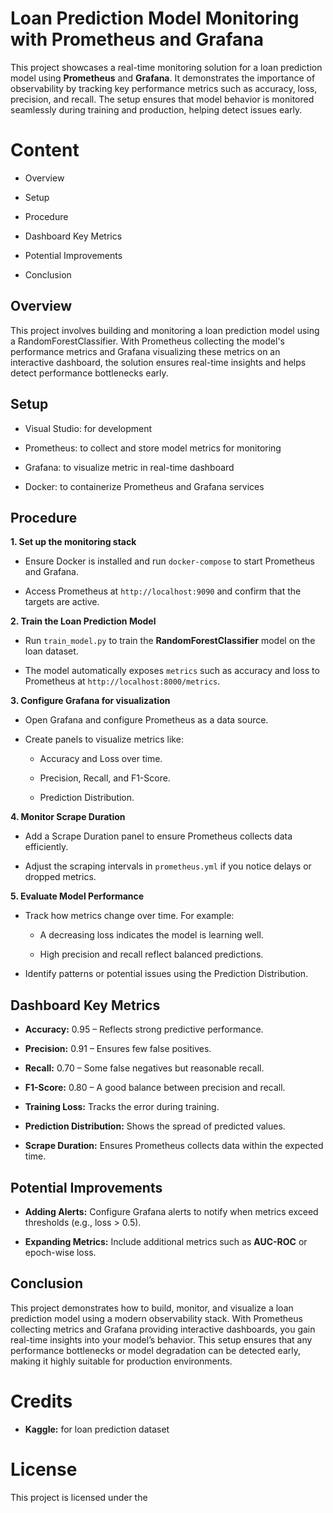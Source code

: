# Loan Prediction Model Monitoring with Prometheus and Grafana

This project showcases a real-time monitoring solution for a loan prediction model using **Prometheus** and **Grafana**. It demonstrates the importance of observability by tracking key performance metrics such as accuracy, loss, precision, and recall. The setup ensures that model behavior is monitored seamlessly during training and production, helping detect issues early.

# Content

- Overview

- Setup

- Procedure

- Dashboard Key Metrics 

- Potential Improvements

- Conclusion

## Overview

This project involves building and monitoring a loan prediction model using a RandomForestClassifier. With Prometheus collecting the model's performance metrics and Grafana visualizing these metrics on an interactive dashboard, the solution ensures real-time insights and helps detect performance bottlenecks early.

## Setup

- Visual Studio: for development

- Prometheus: to collect and store model metrics for monitoring

- Grafana: to visualize metric in real-time dashboard

- Docker: to containerize Prometheus and Grafana services

## Procedure

**1. Set up the monitoring stack**

- Ensure Docker is installed and run `docker-compose` to start Prometheus and Grafana.
   
- Access Prometheus at `http://localhost:9090` and confirm that the targets are active.

**2. Train the Loan Prediction Model**

- Run `train_model.py` to train the **RandomForestClassifier** model on the loan dataset.

- The model automatically exposes `metrics` such as accuracy and loss to Prometheus at `http://localhost:8000/metrics`.

**3. Configure Grafana for visualization**

- Open Grafana and configure Prometheus as a data source.

- Create panels to visualize metrics like:

  - Accuracy and Loss over time.
    
  - Precision, Recall, and F1-Score.
    
  - Prediction Distribution.
  
**4. Monitor Scrape Duration**

- Add a Scrape Duration panel to ensure Prometheus collects data efficiently.
  
- Adjust the scraping intervals in `prometheus.yml` if you notice delays or dropped metrics.
  
**5. Evaluate Model Performance**

- Track how metrics change over time. For example:
  
  - A decreasing loss indicates the model is learning well.
    
  - High precision and recall reflect balanced predictions.
  
- Identify patterns or potential issues using the Prediction Distribution.

## Dashboard Key Metrics

- **Accuracy:** 0.95 – Reflects strong predictive performance.

- **Precision:** 0.91 – Ensures few false positives.

- **Recall:** 0.70 – Some false negatives but reasonable recall.

- **F1-Score:** 0.80 – A good balance between precision and recall.

- **Training Loss:** Tracks the error during training.

- **Prediction Distribution:** Shows the spread of predicted values.

- **Scrape Duration:** Ensures Prometheus collects data within the expected time.

## Potential Improvements

- **Adding Alerts:** Configure Grafana alerts to notify when metrics exceed thresholds (e.g., loss > 0.5).

- **Expanding Metrics:** Include additional metrics such as **AUC-ROC** or epoch-wise loss.

## Conclusion

This project demonstrates how to build, monitor, and visualize a loan prediction model using a modern observability stack. With Prometheus collecting metrics and Grafana providing interactive dashboards, you gain real-time insights into your model’s behavior. This setup ensures that any performance bottlenecks or model degradation can be detected early, making it highly suitable for production environments.

# Credits

- **Kaggle:** for loan prediction dataset

# License

This project is licensed under the 
